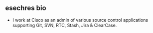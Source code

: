 ## esechres bio

- I work at Cisco as an admin of various source control applications supporting Git, SVN, RTC, Stash, Jira & ClearCase.
